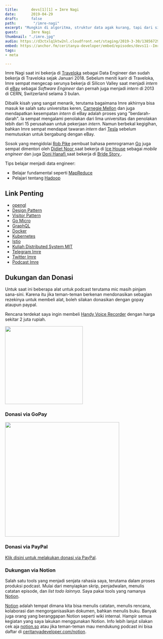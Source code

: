 ```yaml
---
title:      devs[1][1] = Imre Nagi
date:       2019-04-29
draft:      false
path:        "/imre-nagi"
excerpt: "Mungkin di algoritma, struktur data agak kurang, tapi dari sisi coding style, design pattern, dan lain sebagainya aku merasa waktu itu di tingkat anak S2 codingan aku termasuk yang paling rapi."
guest:      Imre Nagi
thumbnail: "./imre.jpg"
audio: https://d3ctxlq1ktw2nl.cloudfront.net/staging/2019-3-30/13856729-44100-2-6c429e02aba7d.m4a
embed: https://anchor.fm/ceritanya-developer/embed/episodes/devs11--Imre-Nagi-e3sprl
tags:
- meta

---
```


Imre Nagi saat ini bekerja di [Traveloka](https://traveloka.com) sebagai Data Engineer dan sudah bekerja di Traveloka sejak Januari 2018. Sebelum meniti karir di Traveloka, Imre sempat mengecap serunya bekerja di Silicon Valley saat menjadi _intern_ di [eBay](https://www.ebay.com/) sebagai _Software Engineer_ dan pernah juga menjadi _intern_ di 2013 di CERN, Switzerland selama 3 bulan.

Dibalik kisah yang sangat menarik, terutama bagaimana Imre akhirnya bisa masuk ke salah satu universitas keren, [Carnegie Mellon](https://www.cmu.edu/) dan juga mendapatkan kesempatan _intern_ di eBay adalah proses yang "berdarah-darah". Ia sempat mengalami penolakan dari lima universitas dan penolakan lebih dari 15 perusahaan untuk pekerjaan _intern_. Namun berbekal kegigihan, bahkan Imre sempat mendapat tawaran _intern_ dari [Tesla](https://www.tesla.com/careers/students) sebelum memutuskan untuk bergabung dengan eBay.

Sosok yang mengidolai [Rob Pike](https://en.wikipedia.org/wiki/Rob_Pike) pembuat bahasa pemrograman [Go](https://golang.org/) juga sempat dimentori oleh [ Didiet Noor ](https://www.linkedin.com/in/didiet/) saat bekerja di [Ice House](https://www.icehousecorp.com/) sebagai _mobile engineer_ dan juga [ Doni Hanafi ](https://www.linkedin.com/in/donihanafi/) saat bekerja di [ Bride Story ](https://www.bridestory.com/).

Tips belajar menjadi data engineer:
* Belajar fundamental seperti [ MapReduce ](https://medium.com/pujanggateknologi/implementasi-sederhana-framework-mapreduce-8f80f22cc54f)
* Pelajari tentang [ Hadoop ](https://hadoop.apache.org/)

## Link Penting

* [opengl](https://www.opengl.org/)
* [Design Pattern](https://en.wikipedia.org/wiki/Software_design_pattern)
* [Visitor Pattern](https://en.wikipedia.org/wiki/Visitor_pattern)
* [Go Micro](https://github.com/micro/go-micro)
* [GraphQL](https://graphql.org/learn/)
* [Docker](https://www.docker.com/)
* [Kubernetes](https://kubernetes.io/)
* [Istio](https://istio.io/)
* [Kuliah Distributed System MIT](https://pdos.csail.mit.edu/6.824/)
* [Telegram Imre](https://t.me/imrenagi)
* [Twitter Imre](https://twitter.com/imrenagi)
* [Podcast Imre](https://open.spotify.com/show/3cA81ivwFR2gDMF570j06X?si=NE5GdO0LSO-ZnzfegqfF-A)

## Dukungan dan Donasi

Untuk saat ini beberapa alat untuk podcast terutama mic masih pinjam sana-sini. Karena itu jika teman-teman berkenan mendonasikan sebagian rezekinya untuk membeli alat, boleh silakan donasikan dengan gopay ataupun paypal.

Rencana terdekat saya ingin membeli [Handy Voice Recorder](https://www.tokopedia.com/okedealpedia/zoom-perekam-suara-digital-handy-voice-recorder-h1n-black?trkid=f%3DCa0000L000P0W0S0Sh%2CCo0Po0Fr0Cb0_src%3Duniverse_page%3D1_ob%3D23_q%3DZoom+H1n_po%3D1_catid%3D634&lt=%2Fsearchproduct%20-%20p1%20-%20product) dengan harga sekitar 2 juta rupiah.

<img style="height: 256px;" src="/images/zoom.png" alt="">

### Donasi via GoPay

<img style="width: 376px" src="/images/gopay.png" />

### Donasi via PayPal

[Klik disini untuk melakukan donasi via PayPal](https://www.paypal.me/rizafahmi/10).

### Dukungan via Notion

Salah satu tools yang menjadi senjata rahasia saya, terutama dalam proses produksi podcast. Mulai dari menyiapkan skrip, penjadwalan, menulis catatan episode, dan _list todo lainnya_. Saya pakai tools yang namanya [Notion](https://www.notion.so/?r=6445d974f9394c4299f682bd0855f5bd).

[Notion](https://www.notion.so/?r=6445d974f9394c4299f682bd0855f5bd) adalah tempat dimana kita bisa menulis catatan, menulis rencana, kolaborasi dan mengorganisasikan dokumen, bahkan menulis buku. Banyak juga orang yang beranggapan Notion seperti wiki internal. Hampir semua kegiatan yang saya lakukan menggunakan Notion. Info lebih lanjut silakan cek aja [notion.so](https://www.notion.so) atau jika teman-teman mau mendukung podcast ini bisa daftar di [ceritanyadeveloper.com/notion](https://ceritanyadeveloper.com/notion).
